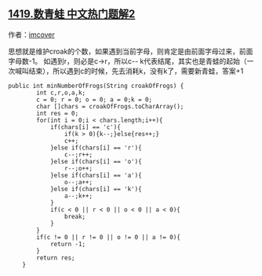 ## [1419.数青蛙 中文热门题解2](https://leetcode.cn/problems/minimum-number-of-frogs-croaking/solutions/100000/cai-ji-gong-xian-ge-chun-onzuo-fa-by-imcover)

作者：[imcover](https://leetcode.cn/u/imcover)

思想就是维护croak的个数，如果遇到当前字母，则肯定是由前面字母过来，前面字母数-1。
如遇到r，则必是c->r，所以c--
k代表结尾，其实也是青蛙的起始（一次喊叫结束），所以遇到c的时候，先去消耗k，没有k了，需要新青蛙，答案+1
```
public int minNumberOfFrogs(String croakOfFrogs) {
        int c,r,o,a,k;
        c = 0; r = 0; o = 0; a = 0;k = 0;
        char []chars = croakOfFrogs.toCharArray();
        int res = 0;
        for(int i = 0;i < chars.length;i++){
            if(chars[i] == 'c'){
                if(k > 0){k--;}else{res++;}
                c++;
            }else if(chars[i] == 'r'){
                c--;r++;
            }else if(chars[i] == 'o'){
                r--;o++;
            }else if(chars[i] == 'a'){
                o--;a++;
            }else if(chars[i] == 'k'){
                a--;k++;
            }
            if(c < 0 || r < 0 || o < 0 || a < 0){
                break;
            }
        }
        if(c != 0 || r != 0 || o != 0 || a != 0){
            return -1;
        }
        return res;
    }
```
